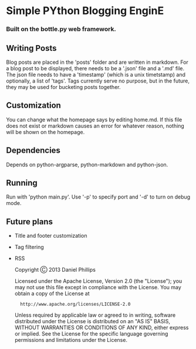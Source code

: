 Simple PYthon Blogging EnginE
=============================

### Built on the bottle.py web framework. ###

Writing Posts
-------------

Blog posts are placed in the 'posts' folder and are written in markdown.
For a blog post to be displayed, there needs to be a '<name>.json' file and
a '<name>.md' file. The json file needs to have a 'timestamp' (which is a unix
timetstamp) and optionally, a list of 'tags'. Tags currently serve no purpose,
but in the future, they may be used for bucketing posts together.

Customization
-------------

You can change what the homepage says by editing home.md. If this file does
not exist or markdown causes an error for whatever reason, nothing will be
shown on the homepage.

Dependencies
------------

Depends on python-argparse, python-markdown and python-json.

Running
-------

Run with 'python main.py'. Use '-p' to specify port and '-d' to turn on
debug mode.

Future plans
------------
- Title and footer customization
- Tag filtering
- RSS

    Copyright Ⓒ 2013 Daniel Phillips

    Licensed under the Apache License, Version 2.0 (the "License");
    you may not use this file except in compliance with the License.
    You may obtain a copy of the License at
    
        http://www.apache.org/licenses/LICENSE-2.0
    
    Unless required by applicable law or agreed to in writing, software
    distributed under the License is distributed on an "AS IS" BASIS,
    WITHOUT WARRANTIES OR CONDITIONS OF ANY KIND, either express or implied.
    See the License for the specific language governing permissions and
    limitations under the License.